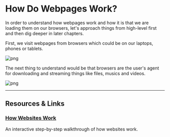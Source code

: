 # How Do Webpages Work?

In order to understand how webpages work and how it is that we are loading them on our browsers, let's approach things from high-level first and then dig deeper in later chapters.

First, we visit webpages from browsers which could be on our laptops, phones or tablets.

![png](https://cl.ly/3V3G0A3O0C3r/Image%202016-09-12%20at%204.09.02%20PM.png "browsers_and_devices")

The next thing to understand would be that browsers are the user's agent for downloading and streaming things like files, musics and videos.

![png](https://cl.ly/3l2q2s0g0805/Image%202016-09-12%20at%204.12.07%20PM.png "stream_and_download")


----

## Resources & Links

### [How Websites Work](http://nilclass.com/courses/how-websites-work/#1)

An interactive step-by-step walkthrough of how websites work.